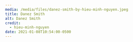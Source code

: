```yaml
---
media: /media/files/danez-smith-by-hieu-minh-nguyen.jpeg
title: Danez Smith
alt: Danez Smith
credit:
  - hieu-minh-nguyen
date: 2021-01-08T10:54:00-0500
---
```

